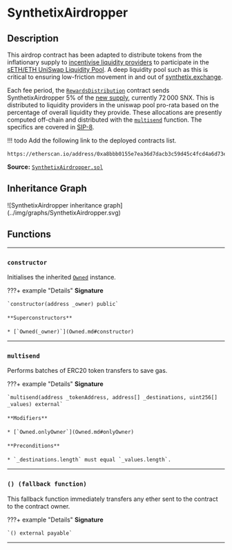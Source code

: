# SynthetixAirdropper

## Description

This airdrop contract has been adapted to distribute tokens from the inflationary supply to [incentivise liquidity providers](../incentives.md#liquidity-providers) to participate in the [sETH/ETH UniSwap Liquidity Pool](https://etherscan.io/address/0xe9cf7887b93150d4f2da7dfc6d502b216438f244/#tokentxns). A deep liquidity pool such as this is critical to ensuring low-friction movement in and out of [synthetix.exchange](https://synthetix.exchange).

Each fee period, the [`RewardsDistribution`](RewardsDistribution.md) contract sends SynthetixAirdropper 5% of the [new supply](SupplySchedule.md), currently $72\,000$ SNX. This is distributed to liquidity providers in the uniswap pool pro-rata based on the percentage of overall liquidity they provide. These allocations are presently computed off-chain and distributed with the [`multisend`](#multisend) function. The specifics are covered in [SIP-8](https://sips.synthetix.io/sips/sip-8).

!!! todo
    Add the following link to the deployed contracts list.

    https://etherscan.io/address/0xa8bbb0155e7ea36d7dacb3c59d45c4fcd4a6d73e#code

**Source:** [`SynthetixAirdropper.sol`](https://github.com/Synthetixio/synthetix/blob/SynthetixAirdropper/contracts/SynthetixAirdropper.sol)

<section-sep />

## Inheritance Graph

<inheritance-graph>
    ![SynthetixAirdropper inheritance graph](../img/graphs/SynthetixAirdropper.svg)
</inheritance-graph>

<section-sep />

## Functions

---

### `constructor`

Initialises the inherited [`Owned`](Owned.md) instance.

???+ example "Details"
    **Signature**

    `constructor(address _owner) public`

    **Superconstructors**

    * [`Owned(_owner)`](Owned.md#constructor)

---

### `multisend`

Performs batches of ERC20 token transfers to save gas.

???+ example "Details"
    **Signature**

    `multisend(address _tokenAddress, address[] _destinations, uint256[] _values) external`

    **Modifiers**

    * [`Owned.onlyOwner`](Owned.md#onlyOwner)

    **Preconditions**

    * `_destinations.length` must equal `_values.length`.

---

### `() (fallback function)`

This fallback function immediately transfers any ether sent to the contract to the contract owner.

???+ example "Details"
    **Signature**

    `() external payable`

---

<section-sep />
